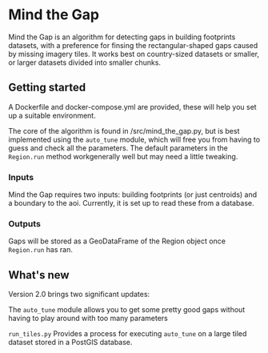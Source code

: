 # Mind the Gap

Mind the Gap is an algorithm for detecting gaps in building footprints datasets, with a preference for finsing the rectangular-shaped gaps caused by missing imagery tiles. It works best on country-sized datasets or smaller, or larger datasets divided into smaller chunks.

## Getting started

A Dockerfile and docker-compose.yml are provided, these will help you set up a suitable environment.

The core of the algorithm is found in /src/mind_the_gap.py, but is best implemented using the `auto_tune` module, which will free you from having to guess and check all the parameters. The default parameters in the `Region.run` method workgenerally well but may need a little tweaking.

### Inputs

Mind the Gap requires two inputs: building footprints (or just centroids) and a boundary to the aoi. Currently, it is set up to read these from a database.

### Outputs

Gaps will be stored as a GeoDataFrame of the Region object once `Region.run` has ran.

## What's new

Version 2.0 brings two significant updates:

The `auto_tune` module allows you to get some pretty good gaps without having to play around with too many parameters

`run_tiles.py` Provides a process for executing `auto_tune` on a large tiled dataset stored in a PostGIS database.